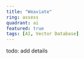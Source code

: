 ```yaml
---
title: "Weaviate"
ring: assess
quadrant: ai
featured: true
tags: [AI, Vector Database]
---
```


todo: add details
